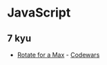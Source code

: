 # JavaScript

## 7 kyu

* [Rotate for a Max](7kyu/RotateForAMax.md) - [Codewars](https://www.codewars.com/kata/56a4872cbb65f3a610000026)
